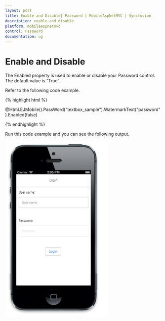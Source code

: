 ```yaml
---
layout: post
title: Enable and Disable| Password | MobileAspNetMVC | Syncfusion
description: enable and disable
platform: mobileaspnetmvc
control: Password
documentation: ug
---
```


# Enable and Disable

The Enabled property is used to enable or disable your Password control. The default value is “True”.

Refer to the following code example.

{% highlight html %}

<!-- Password textbox -->

<div>

@Html.EJMobile().PassWord("textbox_sample").WatermarkText("password").Enabled(false)

</div>

{% endhighlight %}

Run this code example and you can see the following output.

![](Enable-and-Disable_images/Enabled-and-Disabled-img1.png)

